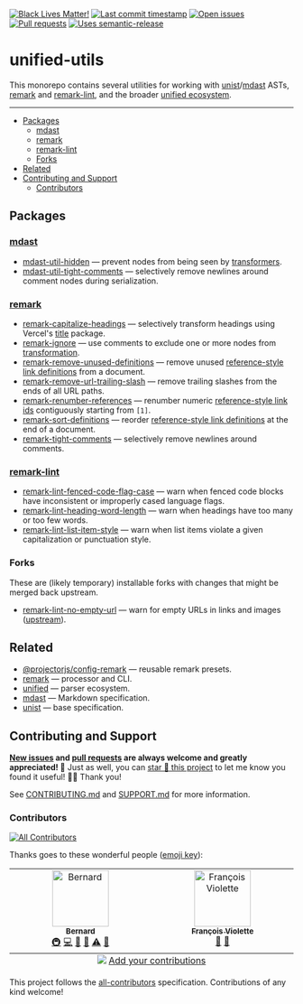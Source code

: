 <!-- badges-start -->

[![Black Lives Matter!][x-badge-blm-image]][x-badge-blm-link]
[![Last commit timestamp][x-badge-lastcommit-image]][x-badge-repo-link]
[![Open issues][x-badge-issues-image]][x-badge-issues-link]
[![Pull requests][x-badge-pulls-image]][x-badge-pulls-link]
[![Uses semantic-release][x-badge-semanticrelease-image]][x-badge-semanticrelease-link]

<!-- badges-end -->

# unified-utils

This monorepo contains several utilities for working with [unist][1]/[mdast][2]
ASTs, [remark][3] and [remark-lint][4], and the broader [unified ecosystem][5].

---

<!-- remark-ignore-start -->
<!-- START doctoc generated TOC please keep comment here to allow auto update -->
<!-- DON'T EDIT THIS SECTION, INSTEAD RE-RUN doctoc TO UPDATE -->

- [Packages](#packages)
  - [mdast](#mdast)
  - [remark](#remark)
  - [remark-lint](#remark-lint)
  - [Forks](#forks)
- [Related](#related)
- [Contributing and Support](#contributing-and-support)
  - [Contributors](#contributors)

<!-- END doctoc generated TOC please keep comment here to allow auto update -->
<!-- remark-ignore-end -->

## Packages

<!-- remark-ignore -->

### [mdast](https://github.com/syntax-tree/mdast)

- [mdast-util-hidden][6] — prevent nodes from being seen by [transformers][7].
- [mdast-util-tight-comments][8] — selectively remove newlines around comment
  nodes during serialization.

<!-- remark-ignore -->

### [remark](https://github.com/remarkjs)

- [remark-capitalize-headings][9] — selectively transform headings using
  Vercel's [title][10] package.
- [remark-ignore][11] — use comments to exclude one or more nodes from
  [transformation][7].
- [remark-remove-unused-definitions][12] — remove unused [reference-style link
  definitions][13] from a document.
- [remark-remove-url-trailing-slash][14] — remove trailing slashes from the ends
  of all URL paths.
- [remark-renumber-references][15] — renumber numeric [reference-style link
  ids][13] contiguously starting from `[1]`.
- [remark-sort-definitions][16] — reorder [reference-style link definitions][13]
  at the end of a document.
- [remark-tight-comments][17] — selectively remove newlines around comments.

<!-- remark-ignore -->

### [remark-lint](https://github.com/remarkjs/remark-lint)

- [remark-lint-fenced-code-flag-case][18] — warn when fenced code blocks have
  inconsistent or improperly cased language flags.
- [remark-lint-heading-word-length][19] — warn when headings have too many or
  too few words.
- [remark-lint-list-item-style][20] — warn when list items violate a given
  capitalization or punctuation style.

### Forks

These are (likely temporary) installable forks with changes that might be merged
back upstream.

- [remark-lint-no-empty-url][21] — warn for empty URLs in links and images
  ([upstream][22]).

## Related

- [@projectorjs/config-remark][23] — reusable remark presets.
- [remark][3] — processor and CLI.
- [unified][5] — parser ecosystem.
- [mdast][2] — Markdown specification.
- [unist][1] — base specification.

## Contributing and Support

**[New issues][x-repo-choose-new-issue] and [pull requests][x-repo-pr-compare]
are always welcome and greatly appreciated! 🤩** Just as well, you can [star 🌟
this project][x-badge-repo-link] to let me know you found it useful! ✊🏿 Thank
you!

See [CONTRIBUTING.md][x-repo-contributing] and [SUPPORT.md][x-repo-support] for
more information.

### Contributors

<!-- remark-ignore-start -->
<!-- ALL-CONTRIBUTORS-BADGE:START - Do not remove or modify this section -->

[![All Contributors](https://img.shields.io/badge/all_contributors-2-orange.svg?style=flat-square)](#contributors-)

<!-- ALL-CONTRIBUTORS-BADGE:END -->
<!-- remark-ignore-end -->

Thanks goes to these wonderful people ([emoji key][24]):

<!-- remark-ignore-start -->
<!-- ALL-CONTRIBUTORS-LIST:START - Do not remove or modify this section -->
<!-- prettier-ignore-start -->
<!-- markdownlint-disable -->

<table>
  <tbody>
    <tr>
      <td align="center" valign="top" width="14.28%"><a href="https://xunn.io/"><img src="https://avatars.githubusercontent.com/u/656017?v=4?s=100" width="100px;" alt="Bernard"/><br /><sub><b>Bernard</b></sub></a><br /><a href="#infra-Xunnamius" title="Infrastructure (Hosting, Build-Tools, etc)">🚇</a> <a href="https://github.com/Xunnamius/unified-utils/commits?author=Xunnamius" title="Code">💻</a> <a href="https://github.com/Xunnamius/unified-utils/commits?author=Xunnamius" title="Documentation">📖</a> <a href="#maintenance-Xunnamius" title="Maintenance">🚧</a> <a href="https://github.com/Xunnamius/unified-utils/commits?author=Xunnamius" title="Tests">⚠️</a> <a href="https://github.com/Xunnamius/unified-utils/pulls?q=is%3Apr+reviewed-by%3AXunnamius" title="Reviewed Pull Requests">👀</a></td>
      <td align="center" valign="top" width="14.28%"><a href="https://github.com/fviolette"><img src="https://avatars.githubusercontent.com/u/19730806?v=4?s=100" width="100px;" alt="François Violette"/><br /><sub><b>François Violette</b></sub></a><br /><a href="https://github.com/Xunnamius/unified-utils/issues?q=author%3Afviolette" title="Bug reports">🐛</a> <a href="#ideas-fviolette" title="Ideas, Planning, & Feedback">🤔</a></td>
    </tr>
  </tbody>
  <tfoot>
    <tr>
      <td align="center" size="13px" colspan="7">
        <img src="https://raw.githubusercontent.com/all-contributors/all-contributors-cli/1b8533af435da9854653492b1327a23a4dbd0a10/assets/logo-small.svg">
          <a href="https://all-contributors.js.org/docs/en/bot/usage">Add your contributions</a>
        </img>
      </td>
    </tr>
  </tfoot>
</table>

<!-- markdownlint-restore -->
<!-- prettier-ignore-end -->

<!-- ALL-CONTRIBUTORS-LIST:END -->
<!-- remark-ignore-end -->

This project follows the [all-contributors][x-repo-all-contributors]
specification. Contributions of any kind welcome!

[x-badge-blm-image]: https://xunn.at/badge-blm 'Join the movement!'
[x-badge-blm-link]: https://xunn.at/donate-blm
[x-badge-issues-image]:
  https://img.shields.io/github/issues/Xunnamius/unified-utils?style=flat-square
  'Open issues'
[x-badge-issues-link]: https://github.com/Xunnamius/unified-utils/issues?q=
[x-badge-lastcommit-image]:
  https://img.shields.io/github/last-commit/xunnamius/unified-utils?style=flat-square
  'Latest commit timestamp'
[x-badge-pulls-image]:
  https://img.shields.io/github/issues-pr/xunnamius/unified-utils?style=flat-square
  'Open pull requests'
[x-badge-pulls-link]: https://github.com/xunnamius/unified-utils/pulls
[x-badge-repo-link]: https://github.com/xunnamius/unified-utils
[x-badge-semanticrelease-image]:
  https://img.shields.io/badge/%20%20%F0%9F%93%A6%F0%9F%9A%80-semantic--release-e10079.svg?style=flat-square
  'This repo uses semantic-release!'
[x-badge-semanticrelease-link]:
  https://github.com/semantic-release/semantic-release
[x-repo-all-contributors]: https://github.com/all-contributors/all-contributors
[x-repo-choose-new-issue]:
  https://github.com/xunnamius/unified-utils/issues/new/choose
[x-repo-contributing]: CONTRIBUTING.md
[x-repo-pr-compare]: https://github.com/xunnamius/unified-utils/compare
[x-repo-support]: .github/SUPPORT.md
[1]: https://github.com/syntax-tree/unist
[2]: https://github.com/syntax-tree/mdast
[3]: https://github.com/remarkjs
[4]: https://github.com/remarkjs/remark-lint
[5]: https://github.com/unifiedjs
[6]: ./packages/mdast-util-hidden
[7]: https://github.com/unifiedjs/unified#overview
[8]: ./packages/mdast-util-tight-comments
[9]: ./packages/remark-capitalize-headings
[10]: https://github.com/vercel/title
[11]: ./packages/remark-ignore
[12]: /packages/remark-remove-unused-definitions
[13]: https://github.com/remarkjs/remark-reference-links#what-is-this
[14]: ./packages/remark-remove-url-trailing-slash
[15]: ./packages/remark-renumber-references
[16]: ./packages/remark-sort-definitions
[17]: ./packages/remark-tight-comments
[18]: ./packages/remark-lint-fenced-code-flag-case
[19]: /packages/remark-lint-heading-word-length
[20]: ./packages/remark-lint-list-item-style
[21]:
  https://github.com/Xunnamius/remark-lint/tree/main/packages/remark-lint-no-empty-url
[22]:
  https://github.com/remarkjs/remark-lint/tree/main/packages/remark-lint-no-empty-url
[23]: https://github.com/Xunnamius/projector/blob/main/packages/config-remark
[24]: https://allcontributors.org/docs/en/emoji-key

